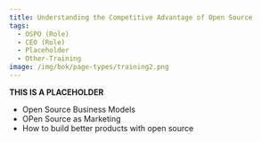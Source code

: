 ```yaml
---
title: Understanding the Competitive Advantage of Open Source
tags: 
  - OSPO (Role)
  - CEO (Role)
  - Placeholder
  - Other-Training
image: /img/bok/page-types/training2.png
---
```


**THIS IS A PLACEHOLDER**

- Open Source Business Models 
- OPen Source as Marketing
- How to build better products with open source
